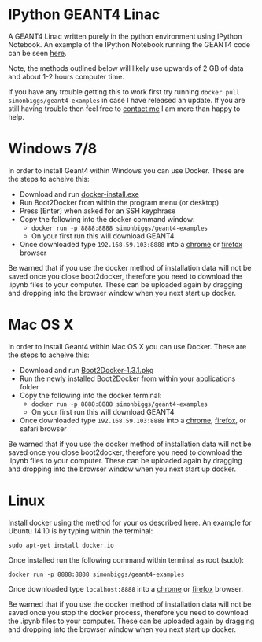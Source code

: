 IPython GEANT4 Linac
====================

A GEANT4 Linac written purely in the python environment using IPython Notebook. An example of the IPython Notebook running the GEANT4 code can be seen [here](http://nbviewer.ipython.org/github/SimonBiggs/ipython-geant4-linac/blob/master/main.ipynb). 

Note, the methods outlined below will likely use upwards of 2 GB of data and about 1-2 hours computer time.

If you have any trouble getting this to work first try running `docker pull simonbiggs/geant4-examples` in case I have released an update. If you are still having trouble then feel free to [contact me](mailto:mail@simonbiggs.net) I am more than happy to help.

Windows 7/8
===========
In order to install Geant4 within Windows you can use Docker. These are the steps to acheive this:

 * Download and run [docker-install.exe](https://github.com/boot2docker/windows-installer/releases/latest)
 * Run Boot2Docker from within the program menu (or desktop)
 * Press [Enter] when asked for an SSH keyphrase
 * Copy the following into the docker command window:
   * `docker run -p 8888:8888 simonbiggs/geant4-examples`
   * On your first run this will download GEANT4
 * Once downloaded type `192.168.59.103:8888` into a [chrome](https://www.google.com/chrome/browser/) or [firefox](https://www.mozilla.org/firefox/new/) browser
 
Be warned that if you use the docker method of installation data will not be saved once you close boot2docker, therefore you need to download the .ipynb files to your computer. These can be uploaded again by dragging and dropping into the browser window when you next start up docker.

Mac OS X
=======
In order to install Geant4 within Mac OS X you can use Docker. These are the steps to acheive this:

 * Download and run [Boot2Docker-1.3.1.pkg](https://github.com/boot2docker/osx-installer/releases/latest)
 * Run the newly installed Boot2Docker from within your applications folder
 * Copy the following into the docker terminal:
   * `docker run -p 8888:8888 simonbiggs/geant4-examples`
   * On your first run this will download GEANT4
 * Once downloaded type `192.168.59.103:8888` into a [chrome](https://www.google.com/chrome/browser/), [firefox](https://www.mozilla.org/firefox/new/), or safari browser

Be warned that if you use the docker method of installation data will not be saved once you close boot2docker, therefore you need to download the .ipynb files to your computer. These can be uploaded again by dragging and dropping into the browser window when you next start up docker.


Linux
=====
Install docker using the method for your os described [here](https://docs.docker.com/installation/). An example for Ubuntu 14.10 is by typing within the terminal:

    sudo apt-get install docker.io
    
Once installed run the following command within terminal as root (sudo):

    docker run -p 8888:8888 simonbiggs/geant4-examples

Once downloaded type `localhost:8888` into a [chrome](https://www.google.com/chrome/browser/) or [firefox](https://www.mozilla.org/firefox/new/) browser.

Be warned that if you use the docker method of installation data will not be saved once you stop the docker process, therefore you need to download the .ipynb files to your computer. These can be uploaded again by dragging and dropping into the browser window when you next start up docker.
